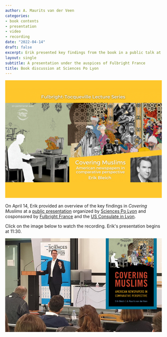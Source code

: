 ```yaml
---
author: A. Maurits van der Veen
categories:
- book contents
- presentation
- video
- recording
date: "2022-04-14"
draft: false
excerpt: Erik presented key findings from the book in a public talk at Sciences Po Lyon
layout: single
subtitle: A presentation under the auspices of Fulbright France
title: Book discussion at Sciences Po Lyon
---
```


<center>
<a href=https://ces.fas.harvard.edu/events/2022/04/new-research-on-muslims-in-europe><img src="featured Lyon.png"></a>
</center>

On April 14, Erik provided an overview of the key findings in _Covering Muslims_ at a [public presentation](https://www.sciencespo-lyon.fr/fr/actualite/conferences/conference-inaugurale-erik-bleich-covering-muslims-american-newspapers) organized by [Sciences Po Lyon](https://www.sciencespo-lyon.fr) and cosponsored by [Fulbright France](https://fulbright-france.org/) and the [US Consulate in Lyon](https://fr.usembassy.gov/fr/embassy-consulates-fr/lyon-fr/).

Click on the image below to watch the recording. Erik's presentation begins at 11:30.

<center>
<a href=https://vimeo.com/699436627><img src="snapshot Lyon.png"></a>
</center>
